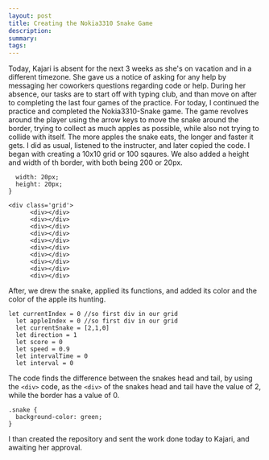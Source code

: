 ```yaml
---
layout: post
title: Creating the Nokia3310 Snake Game
description: 
summary: 
tags: 
---
```

Today, Kajari is absent for the next 3 weeks as she's on vacation and in a different timezone. She gave us a notice of asking for any help by messaging her coworkers questions regarding code or help. During her absence, our tasks are to start off with typing club, and than move on after to completing the last four games of the practice. For today, I continued the practice and completed the Nokia3310-Snake game. The game revolves around the player using the arrow keys to move the snake around the border, trying to collect as much apples as possible, while also not trying to collide with itself. The more apples the snake eats, the longer and faster it gets. I did as usual, listened to the instructer, and later copied the code. I began with creating a 10x10 grid or 100 sqaures. We also added a height and width of th border, with both being 200 or 20px. 

```.grid div {
  width: 20px;
  height: 20px;
}
```

```
<div class='grid'>
      <div></div>
      <div></div>
      <div></div>
      <div></div>
      <div></div>
      <div></div>
      <div></div>
      <div></div>
      <div></div>
      <div></div>
```
After, we drew the snake, applied its functions, and added its color and the color of the apple its hunting. 

```
let currentIndex = 0 //so first div in our grid
  let appleIndex = 0 //so first div in our grid
  let currentSnake = [2,1,0] 
  let direction = 1
  let score = 0
  let speed = 0.9
  let intervalTime = 0
  let interval = 0
```
The code finds the difference between the snakes head and tail, by using the ```<div>``` code, as the ```<div>``` of the snakes head and tail have the value of 2, while the border has a value of 0.

```
.snake {
  background-color: green;
}
```
I than created the repository and sent the work done today to Kajari, and awaiting her approval.